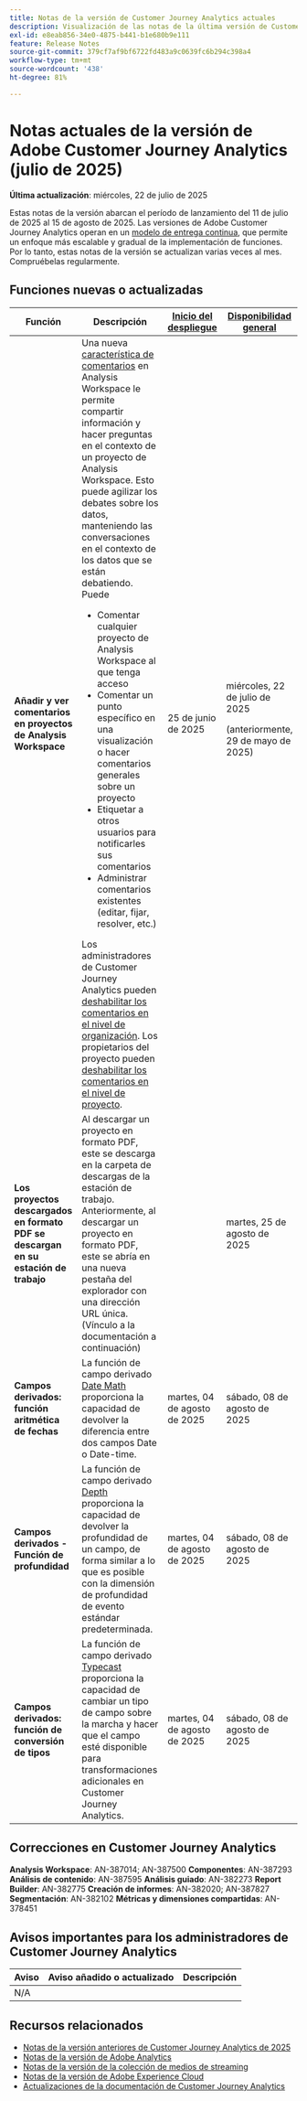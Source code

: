 ```yaml
---
title: Notas de la versión de Customer Journey Analytics actuales
description: Visualización de las notas de la última versión de Customer Journey Analytics
exl-id: e8eab856-34e0-4875-b441-b1e680b9e111
feature: Release Notes
source-git-commit: 379cf7af9bf6722fd483a9c0639fc6b294c398a4
workflow-type: tm+mt
source-wordcount: '438'
ht-degree: 81%

---
```


# Notas actuales de la versión de Adobe Customer Journey Analytics (julio de 2025)

**Última actualización**: miércoles, 22 de julio de 2025


Estas notas de la versión abarcan el período de lanzamiento del 11 de julio de 2025 al 15 de agosto de 2025. Las versiones de Adobe Customer Journey Analytics operan en un [modelo de entrega continua](releases.md), que permite un enfoque más escalable y gradual de la implementación de funciones. Por lo tanto, estas notas de la versión se actualizan varias veces al mes. Compruébelas regularmente.

## Funciones nuevas o actualizadas

| Función | Descripción | [Inicio del despliegue](releases.md) | [Disponibilidad general](releases.md) |
| ----------- | ---------- | ------- | ---- |
| **Añadir y ver comentarios en proyectos de Analysis Workspace** | Una nueva [característica de comentarios](https://experienceleague.adobe.com/es/docs/analytics-platform/using/cja-workspace/build-workspace-project/comment-projects) en Analysis Workspace le permite compartir información y hacer preguntas en el contexto de un proyecto de Analysis Workspace. Esto puede agilizar los debates sobre los datos, manteniendo las conversaciones en el contexto de los datos que se están debatiendo. Puede <ul><li>Comentar cualquier proyecto de Analysis Workspace al que tenga acceso</li><li>Comentar un punto específico en una visualización o hacer comentarios generales sobre un proyecto</li><li>Etiquetar a otros usuarios para notificarles sus comentarios</li><li>Administrar comentarios existentes (editar, fijar, resolver, etc.)</li></ul>Los administradores de Customer Journey Analytics pueden [deshabilitar los comentarios en el nivel de organización](https://experienceleague.adobe.com/es/docs/analytics-platform/using/cja-workspace/user-preferences#ims-organization-preferences). Los propietarios del proyecto pueden [deshabilitar los comentarios en el nivel de proyecto](https://experienceleague.adobe.com/es/docs/analytics-platform/using/cja-workspace/build-workspace-project/create-projects). | 25 de junio de 2025 | miércoles, 22 de julio de 2025 <p>(anteriormente, 29 de mayo de 2025)</p> |
| **Los proyectos descargados en formato PDF se descargan en su estación de trabajo** | Al descargar un proyecto en formato PDF, este se descarga en la carpeta de descargas de la estación de trabajo. Anteriormente, al descargar un proyecto en formato PDF, este se abría en una nueva pestaña del explorador con una dirección URL única. (Vínculo a la documentación a continuación) | | martes, 25 de agosto de 2025 |
| **Campos derivados: función aritmética de fechas** | La función de campo derivado [Date Math](/help/data-views/derived-fields/derived-fields.md#date-math) proporciona la capacidad de devolver la diferencia entre dos campos Date o Date-time. | martes, 04 de agosto de 2025 | sábado, 08 de agosto de 2025 |
| **Campos derivados - Función de profundidad** | La función de campo derivado [Depth](/help/data-views/derived-fields/derived-fields.md#depth) proporciona la capacidad de devolver la profundidad de un campo, de forma similar a lo que es posible con la dimensión de profundidad de evento estándar predeterminada. | martes, 04 de agosto de 2025 | sábado, 08 de agosto de 2025 |
| **Campos derivados: función de conversión de tipos** | La función de campo derivado [Typecast](/help/data-views/derived-fields/derived-fields.md#typecast) proporciona la capacidad de cambiar un tipo de campo sobre la marcha y hacer que el campo esté disponible para transformaciones adicionales en Customer Journey Analytics. | martes, 04 de agosto de 2025 | sábado, 08 de agosto de 2025 |

## Correcciones en Customer Journey Analytics

**Analysis Workspace**: AN-387014; AN-387500
**Componentes**: AN-387293
**Análisis de contenido**: AN-387595
**Análisis guiado**: AN-382273
**Report Builder**: AN-382775
**Creación de informes**: AN-382020; AN-387827
**Segmentación**: AN-382102
**Métricas y dimensiones compartidas**: AN-378451


## Avisos importantes para los administradores de Customer Journey Analytics

| Aviso | Aviso añadido o actualizado | Descripción |
| --- | --- | --- |
| N/A | | |

## Recursos relacionados

* [Notas de la versión anteriores de Customer Journey Analytics de 2025](/help/release-notes/2025.md)
* [Notas de la versión de Adobe Analytics](https://experienceleague.adobe.com/docs/analytics/release-notes/latest.html?lang=es)
* [Notas de la versión de la colección de medios de streaming](https://experienceleague.adobe.com/docs/media-analytics/using/additional-resources/release-notes.html?lang=es)
* [Notas de la versión de Adobe Experience Cloud](https://experienceleague.adobe.com/docs/release-notes/experience-cloud/current.html?lang=es)
* [Actualizaciones de la documentación de Customer Journey Analytics](/help/release-notes/doc-changes.md)
